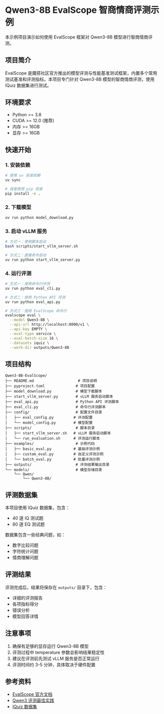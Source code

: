 # Qwen3-8B EvalScope 智商情商评测示例

本示例项目演示如何使用 EvalScope 框架对 Qwen3-8B 模型进行智商情商评测。

## 项目简介

EvalScope 是魔搭社区官方推出的模型评测与性能基准测试框架，内置多个常用测试基准和评测指标。本项目专门针对 Qwen3-8B 模型的智商情商评测，使用 IQuiz 数据集进行测试。

## 环境要求

- Python >= 3.8
- CUDA >= 12.0 (推荐)
- 内存 >= 16GB
- 显存 >= 16GB

## 快速开始

### 1. 安装依赖

```bash
# 使用 uv 安装依赖
uv sync

# 或者使用 pip 安装
pip install -e .
```

### 2. 下载模型

```bash
uv run python model_download.py
```

### 3. 启动 vLLM 服务

```bash
# 方式一：使用脚本启动
bash scripts/start_vllm_server.sh

# 方式二：直接命令启动
uv run python start_vllm_server.py
```

### 4. 运行评测

```bash
# 方式一：使用命令行评测
uv run python eval_cli.py

# 方式二：使用 Python API 评测
uv run python eval_api.py

# 方式三：使用 EvalScope 命令行
evalscope eval \
  --model Qwen3-8B \
  --api-url http://localhost:8000/v1 \
  --api-key EMPTY \
  --eval-type service \
  --eval-batch-size 16 \
  --datasets iquiz \
  --work-dir outputs/Qwen3-8B
```

## 项目结构

```
Qwen3-8B-EvalScope/
├── README.md                    # 项目说明
├── pyproject.toml              # 项目配置
├── model_download.py           # 模型下载脚本
├── start_vllm_server.py        # vLLM 服务启动脚本
├── eval_api.py                 # Python API 评测脚本
├── eval_cli.py                 # 命令行评测脚本
├── config/                     # 配置文件目录
│   ├── eval_config.py         # 评测配置
│   └── model_config.py        # 模型配置
├── scripts/                    # 脚本目录
│   ├── start_vllm_server.sh   # vLLM 服务启动脚本
│   └── run_evaluation.sh      # 评测运行脚本
├── examples/                   # 示例代码
│   ├── basic_eval.py          # 基础评测示例
│   ├── custom_eval.py         # 自定义评测示例
│   └── batch_eval.py          # 批量评测示例
├── outputs/                    # 评测结果输出目录
└── models/                     # 模型存储目录
    └── Qwen/
        └── Qwen3-8B/
```

## 评测数据集

本项目使用 IQuiz 数据集，包含：
- 40 道 IQ 测试题
- 80 道 EQ 测试题

数据集包含一些经典问题，如：
- 数字比较问题
- 字符统计问题
- 情商理解问题

## 评测结果

评测完成后，结果将保存在 `outputs/` 目录下，包含：
- 详细的评测报告
- 各项指标得分
- 错误分析
- 模型回答详情

## 注意事项

1. 确保有足够的显存运行 Qwen3-8B 模型
2. 评测过程中 temperature 参数会影响结果稳定性
3. 建议在评测前先测试 vLLM 服务是否正常运行
4. 评测时间约 3-5 分钟，具体取决于硬件配置

## 参考资料

- [EvalScope 官方文档](https://evalscope.readthedocs.io/zh-cn/latest/)
- [Qwen3 评测最佳实践](https://evalscope.readthedocs.io/zh-cn/latest/best_practice/qwen3.html)
- [IQuiz 数据集](https://modelscope.cn/datasets/AI-ModelScope/IQuiz)
